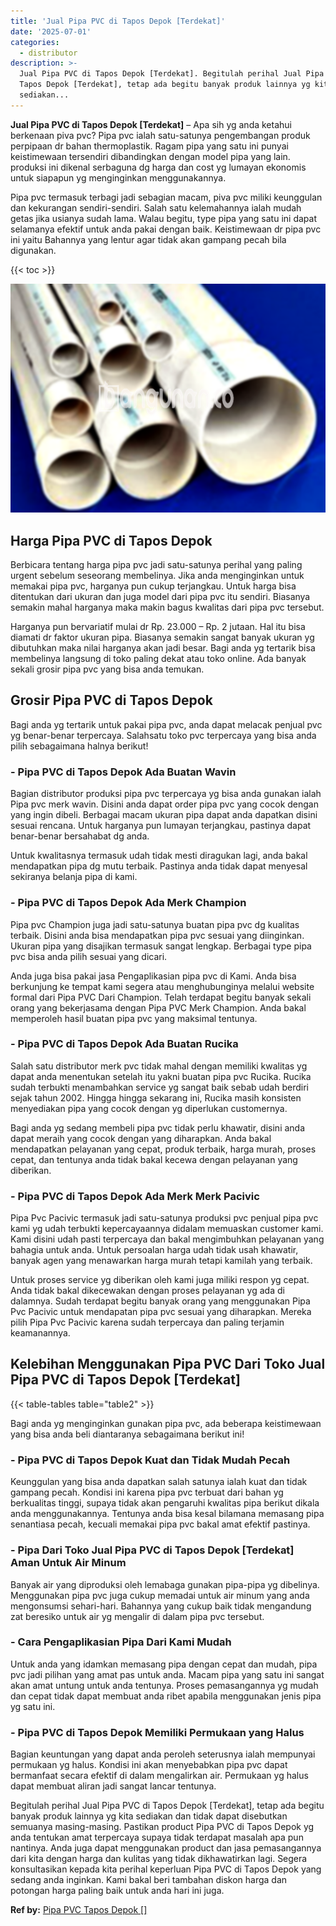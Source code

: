 ```yaml
---
title: 'Jual Pipa PVC di Tapos Depok [Terdekat]'
date: '2025-07-01'
categories:
  - distributor
description: >-
  Jual Pipa PVC di Tapos Depok [Terdekat]. Begitulah perihal Jual Pipa PVC di
  Tapos Depok [Terdekat], tetap ada begitu banyak produk lainnya yg kita
  sediakan...
---
```


**Jual Pipa PVC di Tapos Depok \[Terdekat\]** – Apa sih yg anda ketahui berkenaan piva pvc? Pipa pvc ialah satu-satunya pengembangan produk perpipaan dr bahan thermoplastik. Ragam pipa yang satu ini punyai keistimewaan tersendiri dibandingkan dengan model pipa yang lain. produksi ini dikenal serbaguna dg harga dan cost yg lumayan ekonomis untuk siapapun yg menginginkan menggunakannya.

Pipa pvc termasuk terbagi jadi sebagian macam, piva pvc miliki keunggulan dan kekurangan sendiri-sendiri. Salah satu kelemahannya ialah mudah getas jika usianya sudah lama. Walau begitu, type pipa yang satu ini dapat selamanya efektif untuk anda pakai dengan baik. Keistimewaan dr pipa pvc ini yaitu Bahannya yang lentur agar tidak akan gampang pecah bila digunakan.

{{< toc >}}

![Jual Pipa PVC di Tapos Depok [Terdekat]](/images/jaul-pipa-pvc-13.png)

## Harga Pipa PVC di Tapos Depok

Berbicara tentang harga pipa pvc jadi satu-satunya perihal yang paling urgent sebelum seseorang membelinya. Jika anda menginginkan untuk memakai pipa pvc, harganya pun cukup terjangkau. Untuk harga bisa ditentukan dari ukuran dan juga model dari pipa pvc itu sendiri. Biasanya semakin mahal harganya maka makin bagus kwalitas dari pipa pvc tersebut.

Harganya pun bervariatif mulai dr Rp. 23.000 – Rp. 2 jutaan. Hal itu bisa diamati dr faktor ukuran pipa. Biasanya semakin sangat banyak ukuran yg dibutuhkan maka nilai harganya akan jadi besar. Bagi anda yg tertarik bisa membelinya langsung di toko paling dekat atau toko online. Ada banyak sekali grosir pipa pvc yang bisa anda temukan.

## Grosir Pipa PVC di Tapos Depok

Bagi anda yg tertarik untuk pakai pipa pvc, anda dapat melacak penjual pvc yg benar-benar terpercaya. Salahsatu toko pvc terpercaya yang bisa anda pilih sebagaimana halnya berikut!

### \- Pipa PVC di Tapos Depok Ada Buatan Wavin

Bagian distributor produksi pipa pvc terpercaya yg bisa anda gunakan ialah Pipa pvc merk wavin. Disini anda dapat order pipa pvc yang cocok dengan yang ingin dibeli. Berbagai macam ukuran pipa dapat anda dapatkan disini sesuai rencana. Untuk harganya pun lumayan terjangkau, pastinya dapat benar-benar bersahabat dg anda.

Untuk kwalitasnya termasuk udah tidak mesti diragukan lagi, anda bakal mendapatkan pipa dg mutu terbaik. Pastinya anda tidak dapat menyesal sekiranya belanja pipa di kami.

### \- Pipa PVC di Tapos Depok Ada Merk Champion

Pipa pvc Champion juga jadi satu-satunya buatan pipa pvc dg kualitas terbaik. Disini anda bisa mendapatkan pipa pvc sesuai yang diinginkan. Ukuran pipa yang disajikan termasuk sangat lengkap. Berbagai type pipa pvc bisa anda pilih sesuai yang dicari.

Anda juga bisa pakai jasa Pengaplikasian pipa pvc di Kami. Anda bisa berkunjung ke tempat kami segera atau menghubunginya melalui website formal dari Pipa PVC Dari Champion. Telah terdapat begitu banyak sekali orang yang bekerjasama dengan Pipa PVC Merk Champion. Anda bakal memperoleh hasil buatan pipa pvc yang maksimal tentunya.

### \- Pipa PVC di Tapos Depok Ada Buatan Rucika

Salah satu distributor merk pvc tidak mahal dengan memiliki kwalitas yg dapat anda menentukan setelah itu yakni buatan pipa pvc Rucika. Rucika sudah terbukti menambahkan service yg sangat baik sebab udah berdiri sejak tahun 2002. Hingga hingga sekarang ini, Rucika masih konsisten menyediakan pipa yang cocok dengan yg diperlukan customernya.

Bagi anda yg sedang membeli pipa pvc tidak perlu khawatir, disini anda dapat meraih yang cocok dengan yang diharapkan. Anda bakal mendapatkan pelayanan yang cepat, produk terbaik, harga murah, proses cepat, dan tentunya anda tidak bakal kecewa dengan pelayanan yang diberikan.

### \- Pipa PVC di Tapos Depok Ada Merk Merk Pacivic

Pipa Pvc Pacivic termasuk jadi satu-satunya produksi pvc penjual pipa pvc kami yg udah terbukti kepercayaannya didalam memuaskan customer kami. Kami disini udah pasti terpercaya dan bakal mengimbuhkan pelayanan yang bahagia untuk anda. Untuk persoalan harga udah tidak usah khawatir, banyak agen yang menawarkan harga murah tetapi kamilah yang terbaik.

Untuk proses service yg diberikan oleh kami juga miliki respon yg cepat. Anda tidak bakal dikecewakan dengan proses pelayanan yg ada di dalamnya. Sudah terdapat begitu banyak orang yang menggunakan Pipa Pvc Pacivic untuk mendapatan pipa pvc sesuai yang diharapkan. Mereka pilih Pipa Pvc Pacivic karena sudah terpercaya dan paling terjamin keamanannya.

## Kelebihan Menggunakan Pipa PVC Dari Toko Jual Pipa PVC di Tapos Depok \[Terdekat\]

{{< table-tables table="table2" >}}

Bagi anda yg menginginkan gunakan pipa pvc, ada beberapa keistimewaan yang bisa anda beli diantaranya sebagaimana berikut ini!

### \- Pipa PVC di Tapos Depok Kuat dan Tidak Mudah Pecah

Keunggulan yang bisa anda dapatkan salah satunya ialah kuat dan tidak gampang pecah. Kondisi ini karena pipa pvc terbuat dari bahan yg berkualitas tinggi, supaya tidak akan pengaruhi kwalitas pipa berikut dikala anda menggunakannya. Tentunya anda bisa kesal bilamana memasang pipa senantiasa pecah, kecuali memakai pipa pvc bakal amat efektif pastinya.

### \- Pipa Dari Toko Jual Pipa PVC di Tapos Depok \[Terdekat\] Aman Untuk Air Minum

Banyak air yang diproduksi oleh lemabaga gunakan pipa-pipa yg dibelinya. Menggunakan pipa pvc juga cukup memadai untuk air minum yang anda mengonsumsi sehari-hari. Bahannya yang cukup baik tidak mengandung zat beresiko untuk air yg mengalir di dalam pipa pvc tersebut.

### \- Cara Pengaplikasian Pipa Dari Kami Mudah

Untuk anda yang idamkan memasang pipa dengan cepat dan mudah, pipa pvc jadi pilihan yang amat pas untuk anda. Macam pipa yang satu ini sangat akan amat untung untuk anda tentunya. Proses pemasangannya yg mudah dan cepat tidak dapat membuat anda ribet apabila menggunakan jenis pipa yg satu ini.

### \- Pipa PVC di Tapos Depok Memiliki Permukaan yang Halus

Bagian keuntungan yang dapat anda peroleh seterusnya ialah mempunyai permukaan yg halus. Kondisi ini akan menyebabkan pipa pvc dapat bermanfaat secara efektif di dalam mengalirkan air. Permukaan yg halus dapat membuat aliran jadi sangat lancar tentunya.

Begitulah perihal Jual Pipa PVC di Tapos Depok \[Terdekat\], tetap ada begitu banyak produk lainnya yg kita sediakan dan tidak dapat disebutkan semuanya masing-masing. Pastikan product Pipa PVC di Tapos Depok yg anda tentukan amat terpercaya supaya tidak terdapat masalah apa pun nantinya. Anda juga dapat menggunakan product dan jasa pemasangannya dari kita dengan harga dan kulitas yang tidak dikhawatirkan lagi. Segera konsultasikan kepada kita perihal keperluan Pipa PVC di Tapos Depok yang sedang anda inginkan. Kami bakal beri tambahan diskon harga dan potongan harga paling baik untuk anda hari ini juga.

**Ref by:** [Pipa PVC Tapos Depok []](https://id.wikipedia.org/wiki/Pipa)

